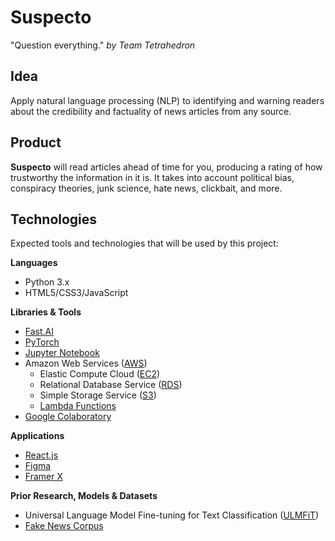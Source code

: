 # Suspecto
"Question everything."
*by Team Tetrahedron*

## Idea

Apply natural language processing (NLP) to identifying and warning readers about the credibility and factuality of news articles from any source.

## Product

**Suspecto** will read articles ahead of time for you, producing a rating of how trustworthy the information in it is. It takes into account political bias, conspiracy theories, junk science, hate news, clickbait, and more.

## Technologies

Expected tools and technologies that will be used by this project:

**Languages**
- Python 3.x
- HTML5/CSS3/JavaScript

**Libraries & Tools**
- [Fast.AI](https://www.fast.ai/ "Fast.AI website")
- [PyTorch](https://pytorch.org/ "PyTorch website")
- [Jupyter Notebook](https://jupyter.org/ "Jupyter website")
- Amazon Web Services ([AWS](https://aws.amazon.com/ "AWS main landing page"))
  - Elastic Compute Cloud ([EC2](https://aws.amazon.com/ec2/ "EC2 landing page"))
  - Relational Database Service ([RDS](https://aws.amazon.com/rds/ "RDS landing page"))
  - Simple Storage Service ([S3](https://aws.amazon.com/s3/ "S3 landing page"))
  - [Lambda Functions](https://aws.amazon.com/lambda/ "Lambda landing page")
- [Google Colaboratory](https://colab.research.google.com/ "Google Colaboratory landing page")

**Applications**
- [React.js](https://reactjs.org/ "React.js website")
- [Figma](https://www.figma.com/ "Figma website")
- [Framer X](https://www.framer.com/ "Framer website")

**Prior Research, Models & Datasets**
- Universal Language Model Fine-tuning for Text Classification ([ULMFiT](https://arxiv.org/pdf/1801.06146.pdf "ULMFiT Paper"))
- [Fake News Corpus](https://github.com/several27/FakeNewsCorpus "FakeNewsCorpus repository")
